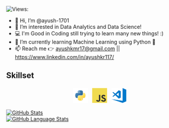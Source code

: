 ![Views: ](https://visitor-badge.laobi.icu/badge?page_id=ayush-1701.ayush-1701)

- 👋 Hi, I’m @ayush-1701
- 👀 I’m interested in Data Analytics and Data Science!
- 💻 I'm Good in Coding still trying to learn many new things! :) 
- 🌱 I’m currently learning Machine Learning using Python 🐍
- 📫 Reach me 👉 ayushkmr17@gmail.com || https://www.linkedin.com/in/ayushkr117/

<h2>Skillset</h2>

<p align="center">
<img src="https://raw.githubusercontent.com/github/explore/80688e429a7d4ef2fca1e82350fe8e3517d3494d/topics/python/python.png" alt="Python" height="40" style="vertical-align:top; margin:4px">
<img src="https://raw.githubusercontent.com/github/explore/80688e429a7d4ef2fca1e82350fe8e3517d3494d/topics/javascript/javascript.png" alt="Javascript" height="40" style="vertical-align:top; margin:4px">
<img src="https://raw.githubusercontent.com/github/explore/80688e429a7d4ef2fca1e82350fe8e3517d3494d/topics/visual-studio-code/visual-studio-code.png" alt="VS Code" height="40" style="vertical-align:top; margin:4px">
</p>

<!---
ayush-1701/ayush-1701 is a ✨ special ✨ repository because its `README.md` (this file) appears on your GitHub profile.
You can click the Preview link to take a look at your changes.
- 💞️ I’m looking to collaborate for DataScience Projects! ;)
--->


[![GitHub Stats](https://github-readme-stats.vercel.app/api/?username=ayush-1701&count_private=true&theme=tokyonight&showicons=true)]()
<br>
[![GitHub Language Stats](https://github-readme-stats.vercel.app/api/top-langs/?username=ayush-1701&langs_count=5&theme=tokyonight)]()
